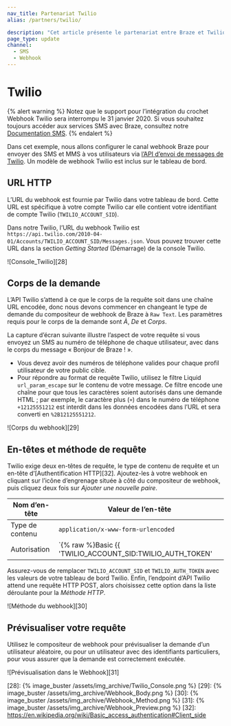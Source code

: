 ```yaml
---
nav_title: Partenariat Twilio
alias: /partners/twilio/

description: "Cet article présente le partenariat entre Braze et Twilio."
page_type: update
channel: 
  - SMS
  - Webhook
---
```


# Twilio

{% alert warning %}
Notez que le support pour l’intégration du crochet Webhook Twilio sera interrompu le 31 janvier 2020. Si vous souhaitez toujours accéder aux services SMS avec Braze, consultez notre [Documentation SMS]({{site.baseurl}}/user_guide/message_building_by_channel/sms/). 
{% endalert %}

Dans cet exemple, nous allons configurer le canal webhook Braze pour envoyer des SMS et MMS à vos utilisateurs via [l’API d’envoi de messages de Twilio][20]. Un modèle de webhook Twilio est inclus sur le tableau de bord.

## URL HTTP

L’URL du webhook est fournie par Twilio dans votre tableau de bord. Cette URL est spécifique à votre compte Twilio car elle contient votre identifiant de compte Twilio (`TWILIO_ACCOUNT_SID`).

Dans notre Twilio, l’URL du webhook Twilio est `https://api.twilio.com/2010-04-01/Accounts/TWILIO_ACCOUNT_SID/Messages.json`. Vous pouvez trouver cette URL dans la section *Getting Started* (Démarrage) de la console Twilio.

![Console_Twilio][28]

## Corps de la demande

L’API Twilio s’attend à ce que le corps de la requête soit dans une chaîne URL encodée, donc nous devons commencer en changeant le type de demande du compositeur de webhook de Braze à `Raw Text`. Les paramètres requis pour le corps de la demande sont *À*, *De* et *Corps*.

La capture d’écran suivante illustre l’aspect de votre requête si vous envoyez un SMS au numéro de téléphone de chaque utilisateur, avec dans le corps du message « Bonjour de Braze ! ».

- Vous devez avoir des numéros de téléphone valides pour chaque profil utilisateur de votre public cible.
- Pour répondre au format de requête Twilio, utilisez le filtre Liquid `url_param_escape` sur le contenu de votre message. Ce filtre encode une chaîne pour que tous les caractères soient autorisés dans une demande HTML ; par exemple, le caractère plus (`+`) dans le numéro de téléphone `+12125551212` est interdit dans les données encodées dans l’URL et sera converti en `%2B12125551212`.

![Corps du webhook][29]

## En-têtes et méthode de requête

Twilio exige deux en-têtes de requête, le type de contenu de requête et un en-tête d’[Authentification HTTP][32]. Ajoutez-les à votre webhook en cliquant sur l’icône d’engrenage située à côté du compositeur de webhook, puis cliquez deux fois sur *Ajouter une nouvelle paire*.

Nom d’en-tête | Valeur de l’en-tête
--- | ---
Type de contenu | `application/x-www-form-urlencoded`
Autorisation | `{% raw %}Basic {{ 'TWILIO_ACCOUNT_SID:TWILIO_AUTH_TOKEN' | base64_encode }}{% endraw %}`

Assurez-vous de remplacer `TWILIO_ACCOUNT_SID` et `TWILIO_AUTH_TOKEN` avec les valeurs de votre tableau de bord Twilio. Enfin, l’endpoint d’API Twilio attend une requête HTTP POST, alors choisissez cette option dans la liste déroulante pour la *Méthode HTTP*.

![Méthode du webhook][30]

## Prévisualiser votre requête

Utilisez le compositeur de webhook pour prévisualiser la demande d’un utilisateur aléatoire, ou pour un utilisateur avec des identifiants particuliers, pour vous assurer que la demande est correctement exécutée.

![Prévisualisation dans le Webhook][31]

[20]: https://www.twilio.com/docs/api/rest/sending-messages
[28]: {% image_buster /assets/img_archive/Twilio_Console.png %}
[29]: {% image_buster /assets/img_archive/Webhook_Body.png %}
[30]: {% image_buster /assets/img_archive/Webhook_Method.png %}
[31]: {% image_buster /assets/img_archive/Webhook_Preview.png %}
[32]: https://en.wikipedia.org/wiki/Basic_access_authentication#Client_side
